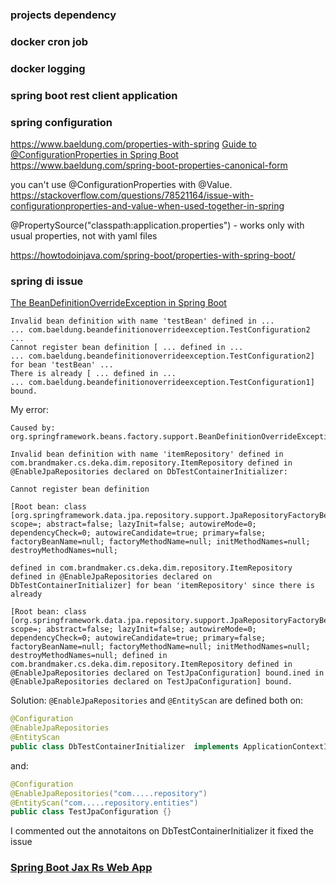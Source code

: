 ### projects dependency

### docker cron job

### docker logging

### spring boot rest client application

### spring configuration

https://www.baeldung.com/properties-with-spring
[Guide to @ConfigurationProperties in Spring Boot](https://www.baeldung.com/configuration-properties-in-spring-boot)
https://www.baeldung.com/spring-boot-properties-canonical-form

you can't use @ConfigurationProperties with @Value.
https://stackoverflow.com/questions/78521164/issue-with-configurationproperties-and-value-when-used-together-in-spring

@PropertySource("classpath:application.properties") - works only with usual properties, not with yaml files

https://howtodoinjava.com/spring-boot/properties-with-spring-boot/

### spring di issue

[The BeanDefinitionOverrideException in Spring Boot](https://www.baeldung.com/spring-boot-bean-definition-override-exception)
```text
Invalid bean definition with name 'testBean' defined in ... 
... com.baeldung.beandefinitionoverrideexception.TestConfiguration2 ...
Cannot register bean definition [ ... defined in ... 
... com.baeldung.beandefinitionoverrideexception.TestConfiguration2] for bean 'testBean' ...
There is already [ ... defined in ...
... com.baeldung.beandefinitionoverrideexception.TestConfiguration1] bound.
```

My error:
```text
Caused by: org.springframework.beans.factory.support.BeanDefinitionOverrideException: 

Invalid bean definition with name 'itemRepository' defined in com.brandmaker.cs.deka.dim.repository.ItemRepository defined in @EnableJpaRepositories declared on DbTestContainerInitializer: 

Cannot register bean definition 

[Root bean: class [org.springframework.data.jpa.repository.support.JpaRepositoryFactoryBean]; 
scope=; abstract=false; lazyInit=false; autowireMode=0; dependencyCheck=0; autowireCandidate=true; primary=false; factoryBeanName=null; factoryMethodName=null; initMethodNames=null; destroyMethodNames=null; 

defined in com.brandmaker.cs.deka.dim.repository.ItemRepository defined in @EnableJpaRepositories declared on DbTestContainerInitializer] for bean 'itemRepository' since there is already 

[Root bean: class [org.springframework.data.jpa.repository.support.JpaRepositoryFactoryBean]; scope=; abstract=false; lazyInit=false; autowireMode=0; dependencyCheck=0; autowireCandidate=true; primary=false; factoryBeanName=null; factoryMethodName=null; initMethodNames=null; destroyMethodNames=null; defined in com.brandmaker.cs.deka.dim.repository.ItemRepository defined in @EnableJpaRepositories declared on TestJpaConfiguration] bound.ined in @EnableJpaRepositories declared on TestJpaConfiguration] bound.
```

Solution: `@EnableJpaRepositories` and `@EntityScan` are defined both on:
```java
@Configuration
@EnableJpaRepositories
@EntityScan
public class DbTestContainerInitializer  implements ApplicationContextInitializer<ConfigurableApplicationContext> {
```
and:
```java
@Configuration
@EnableJpaRepositories("com.....repository")
@EntityScan("com.....repository.entities")
public class TestJpaConfiguration {}
```
I commented out the annotaitons on DbTestContainerInitializer it fixed the issue

### [Spring Boot Jax Rs Web App](spring_boot_web/jaxrs_resteasy/TODO.md)